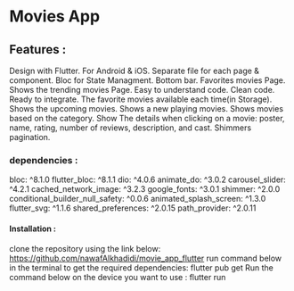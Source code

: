 # Movies App



## Features :

   Design with Flutter.
   For Android & iOS.
   Separate file for each page & component.
   Bloc for State Managment.
   Bottom bar.
   Favorites movies Page.
   Shows the trending movies Page.
   Easy to understand code.
   Clean code.
   Ready to integrate.
   The favorite movies available each time(in Storage).
   Shows the upcoming movies.
   Shows a new playing movies.
   Shows movies based on the category.
   Show The details when clicking on a movie: poster, name, rating, number of reviews, description, and cast.
   Shimmers pagination.

### dependencies :

  bloc: ^8.1.0
  flutter_bloc: ^8.1.1
  dio: ^4.0.6
  animate_do: ^3.0.2
  carousel_slider: ^4.2.1
  cached_network_image: ^3.2.3
  google_fonts: ^3.0.1
  shimmer: ^2.0.0
  conditional_builder_null_safety: ^0.0.6
  animated_splash_screen: ^1.3.0
  flutter_svg: ^1.1.6
  shared_preferences: ^2.0.15
  path_provider: ^2.0.11
  
  
#### Installation :

clone the repository using the link below:
https://github.com/nawafAlkhadidi/movie_app_flutter
run command below in the terminal to get the required dependencies:
flutter pub get
Run the command below on the device you want to use :
flutter run
